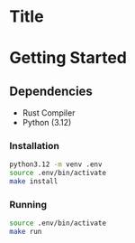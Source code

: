 # Title

# Getting Started

## Dependencies

- Rust Compiler
- Python (3.12)

### Installation

```bash
python3.12 -m venv .env
source .env/bin/activate
make install
```

### Running

```bash
source .env/bin/activate
make run
```
